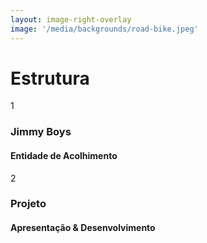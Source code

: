 ```yaml
---
layout: image-right-overlay
image: '/media/backgrounds/road-bike.jpeg'
---
```


<h1 class="font-extrabold">Estrutura</h1>

<div class="flex flex-col gap-4">
  <div class="flex items-center gap-2">
    <div class="circle bg-beapt text-white">
      <div class="circle-txt">1</div>
    </div>
    <div>
      <h3 class="no-m no-p text-beapt-force font-bold-force">Jimmy Boys</h3>
      <h4 class="text-xs">Entidade de Acolhimento</h4>
    </div>
  </div>
  <div class="flex items-center gap-2">
    <div class="circle bg-beapt text-white">
      <div class="circle-txt">2</div>
    </div>
    <div>
      <h3 class="no-m no-p text-beapt-force font-bold-force">Projeto</h3>
      <h4 class="text-xs">Apresentação & Desenvolvimento</h4>
    </div>
  </div>
</div>
